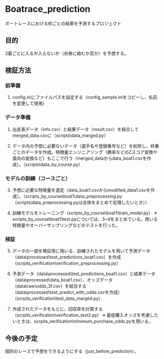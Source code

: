 # Boatrace_prediction

ボートレースにおける枠ごとの結果を予測するプロジェクト

## 目的
3着ごとに入るか入らないか（舟券に絡むか否か）を予想する。


## 検証方法
### 前準備
1. config.iniにファイルパスを設定する（config_sample.iniをコピーし、名前を変更して使用）


### データ準備
1. 出走表データ（info.csv）と結果データ（result.csv）を結合してmerged_data.csvに（scripts\data_marged.py）

2. データ内の予想に必要ないデータ（選手名や登録番号など）を削除し、枠番ごとのデータを作成。特徴量エンジニアリング（勝率などのZスコア変換や風向の変換など）もここで行う（merged_dataからdata_boat1.csvを作成）。（scripts\data_by_course.py）


### モデルの訓練（コースごと）
<!-- 以下は現在コースごとだが、関数化してまとめる予定 -->
3. 予想に必要な特徴量を選定（data_boat1.csvからmodified_data1.csvを作成）。（scripts_by_course\boat1\data_preprocessing.py（scripts\data_preprocessing.pyは全体をまとめて処理したいとき））

4. 訓練モデルをトレーニング（scripts_by_course\boat1\train_model.py）
※ scripts_by_course\boat1\test.pyについては、3~4をまとめている。用いる特徴量やオーバーサンプリングなどのテストを行った。


### 検証
5. データの一部を検証用に用いる、訓練されたモデルを用いて予測データ（data\processed\test_predictions_boat1.csv）を作成（scrpits_verification\verification_preprocessing.py）

6. 予測データ（data\processed\test_predictions_boat1.csv）と結果データ（data\processed\data_boat1.csv）、オッズデータ（data\raw\odds_3f.csv）を結合する（data\processed\test_predict_with_odds.csvを作成）（scrpits_verification\test_data_marged.py）

7. 作成されたデータをもとに、回収率を計算する（scrpits_verification\verification_test2.py）
※ 最低購入オッズを考慮したいときは、scrpits_verification\minimum_purchase_odds.pyを用いる。
 


## 今後の予定
個別のレースで予想をできるようにする（just_before_prediction）。